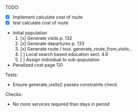 TODO: 
- [x] Implement calculate cost of route
- [x] test calculate cost of route
- Initial population
    1. [x] Generate visits p. 132
    2. [x] Generate departures p. 133
    3. [x] Generate route / tour. generate_route_from_visits...
    4. [ ] Local search based education sect. 4.6
    5. [ ] Assign individual to sub-population
- Penalized cost page 131

Tests:
- Ensure generate_visits() passes constraints check.

Checks:
- No more services required than days in period

